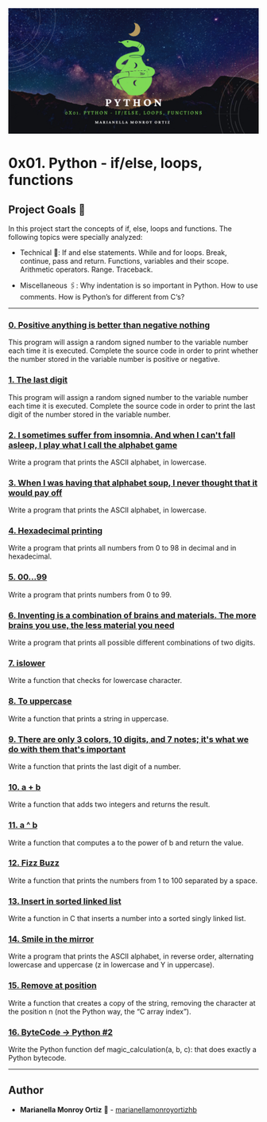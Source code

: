 <div align="center"><img src="images/Banner.jpg"/></div>

# 0x01. Python - if/else, loops, functions

## Project Goals :dart:
In this project start the concepts of if, else, loops and functions. The following topics were specially analyzed:

* Technical :toolbox:: If and else statements. While and for loops. Break, continue, pass and return. Functions, variables and their scope. Arithmetic operators. Range. Traceback.

* Miscellaneous :paperclips:: Why indentation is so important in Python. How to use comments. How is Python’s for different from C‘s?


---

### [0. Positive anything is better than negative nothing](./0-positive_or_negative.py)
This program will assign a random signed number to the variable number each time it is executed. Complete the source code in order to print whether the number stored in the variable number is positive or negative.


### [1. The last digit](./1-last_digit.py)
This program will assign a random signed number to the variable number each time it is executed. Complete the source code in order to print the last digit of the number stored in the variable number.


### [2. I sometimes suffer from insomnia. And when I can't fall asleep, I play what I call the alphabet game](./2-print_alphabet.py)
Write a program that prints the ASCII alphabet, in lowercase.


### [3. When I was having that alphabet soup, I never thought that it would pay off](./3-print_alphabt.py)
Write a program that prints the ASCII alphabet, in lowercase.


### [4. Hexadecimal printing](./4-print_hexa.py)
Write a program that prints all numbers from 0 to 98 in decimal and in hexadecimal.


### [5. 00...99](./5-print_comb2.py)
Write a program that prints numbers from 0 to 99.


### [6. Inventing is a combination of brains and materials. The more brains you use, the less material you need](./6-print_comb3.py)
Write a program that prints all possible different combinations of two digits.


### [7. islower](./7-islower.py)
Write a function that checks for lowercase character.


### [8. To uppercase](./8-uppercase.py)
Write a function that prints a string in uppercase.


### [9. There are only 3 colors, 10 digits, and 7 notes; it's what we do with them that's important](./9-print_last_digit.py)
Write a function that prints the last digit of a number.


### [10. a + b](./10-add.py)
Write a function that adds two integers and returns the result.


### [11. a ^ b](./11-pow.py)
Write a function that computes a to the power of b and return the value.


### [12. Fizz Buzz](./12-fizzbuzz.py)
Write a function that prints the numbers from 1 to 100 separated by a space.


### [13. Insert in sorted linked list](./13-insert_number.c)
Write a function in C that inserts a number into a sorted singly linked list.


### [14. Smile in the mirror](./100-print_tebahpla.py)
Write a program that prints the ASCII alphabet, in reverse order, alternating lowercase and uppercase (z in lowercase and Y in uppercase).


### [15. Remove at position](./101-remove_char_at.py)
Write a function that creates a copy of the string, removing the character at the position n (not the Python way, the “C array index”).


### [16. ByteCode -> Python #2](./102-magic_calculation.py)
Write the Python function def magic_calculation(a, b, c): that does exactly a Python bytecode.

---

## Author
* **Marianella Monroy Ortiz** :sunflower: - [marianellamonroyortizhb](https://github.com/marianellamonroyortizhb)
